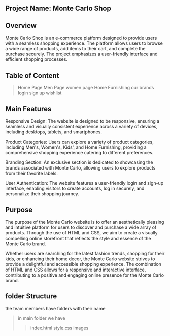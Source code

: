 ## Project Name: Monte Carlo Shop

## Overview
Monte Carlo Shop is an e-commerce platform designed to provide users with a seamless shopping experience. 
The platform allows users to browse a wide range of products, add items to their cart, and complete the purchase securely. 
The project emphasizes a user-friendly interface and efficient shopping processes.

## Table of Content
>Home Page
>Men Page
>women page
>Home Furnishing
>our brands
>login
>sign up
>wishlist


## Main Features
Responsive Design: The website is designed to be responsive, ensuring a seamless and visually consistent experience across a variety of devices, including desktops, tablets, and smartphones.

Product Categories: Users can explore a variety of product categories, including Men's, Women's, Kids', and Home Furnishing, providing a comprehensive shopping experience catering to different preferences.

Branding Section: An exclusive section is dedicated to showcasing the brands associated with Monte Carlo, allowing users to explore products from their favorite labels.

User Authentication: The website features a user-friendly login and sign-up interface, enabling visitors to create accounts, log in securely, and personalize their shopping journey.


## Purpose
The purpose of the Monte Carlo website is to offer an aesthetically pleasing and intuitive platform for users to discover and purchase a wide array of products. Through the use of HTML and CSS, we aim to create a visually compelling online storefront that reflects the style and essence of the Monte Carlo brand.

Whether users are searching for the latest fashion trends, shopping for their kids, or enhancing their home decor, the Monte Carlo website strives to provide a delightful and accessible shopping experience. The combination of HTML and CSS allows for a responsive and interactive interface, contributing to a positive and engaging online presence for the Monte Carlo brand.


## folder Structure
the team members have folders with their name
>in main folder we have
>>index.html
>>style.css
>>images
